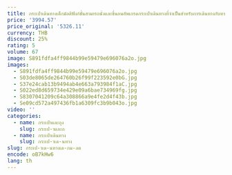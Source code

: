 ```yaml
---
title: กระเป๋าเดินทางเด็กมัลติฟังก์ชั่นสามารถนั่งและขี่นอนอัพเกรดกระเป๋าเดินทางที่จําเป็นสําหรับการเดินทางกับทารก
price: '3994.57'
price_original: '5326.11'
currency: THB
discount: 25%
rating: 5
volume: 67
image: S891fdfa4ff9844b99e59479e696076a2o.jpg
images:
  - S891fdfa4ff9844b99e59479e696076a2o.jpg
  - S03de8065de264760b26f99f223592e0bG.jpg
  - S37e24cab13b9494ab4e663a793984f1aC.jpg
  - S022ed8d659734e429e09a6bae734969fg.jpg
  - S8307041209c64a308866a9e4fe2d4f43b.jpg
  - Se09cd572a497436fb1a6309fc3b9b043o.jpg
video: ''
categories:
  - name: กระเป๋าและถุง
    slug: กระเป-าและถ
  - name: กระเป๋าเดินทาง
    slug: กระเป-าเด-นทาง
slug: กระเป-าเด-นทางเด-กม-ลต
encode: oB7kHw6
lang: th
---
```

  